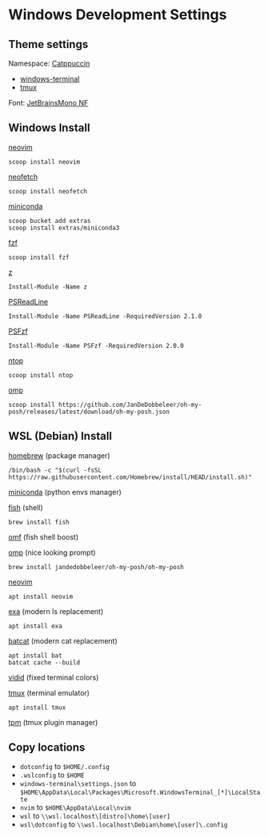 # Windows Development Settings

## Theme settings

Namespace: [Catppuccin](https://github.com/catppuccin/catppuccin)

- [windows-terminal](https://github.com/catppuccin/windows-terminal)
- [tmux](https://github.com/catppuccin/tmux)

Font: [JetBrainsMono NF](https://github.com/ryanoasis/nerd-fonts/releases/download/v2.1.0/JetBrainsMono.zip)

## Windows Install

[neovim](https://github.com/neovim/neovim/wiki/Installing-Neovim)
```
scoop install neovim
```
    
[neofetch](https://github.com/dylanaraps/neofetch)
```
scoop install neofetch
```

[miniconda](https://docs.conda.io/en/latest/miniconda.html#windows-installers)
```
scoop bucket add extras
scoop install extras/miniconda3
```

[fzf](https://github.com/junegunn/fzf)
```
scoop install fzf
```

[z](https://www.powershellgallery.com/packages/z/1.1.13)
```
Install-Module -Name z
```

[PSReadLine](https://www.powershellgallery.com/packages/PSReadLine/2.1.0)
```
Install-Module -Name PSReadLine -RequiredVersion 2.1.0
```

[PSFzf](https://www.powershellgallery.com/packages/PSFzf/2.0.0)
```
Install-Module -Name PSFzf -RequiredVersion 2.0.0
```

[ntop](https://github.com/gsass1/NTop)
 ```
 scoop install ntop
 ```

[omp](https://ohmyposh.dev/docs/installation/windows)
```
scoop install https://github.com/JanDeDobbeleer/oh-my-posh/releases/latest/download/oh-my-posh.json
```

## WSL (Debian) Install

[homebrew](https://brew.sh/) (package manager)
```
/bin/bash -c "$(curl -fsSL https://raw.githubusercontent.com/Homebrew/install/HEAD/install.sh)"
```

[miniconda](https://docs.conda.io/en/latest/miniconda.html#linux-installers) (python envs manager)

[fish](https://fishshell.com/) (shell)
```
brew install fish
```
 
[omf](https://github.com/oh-my-fish/oh-my-fish) (fish shell boost)

[omp](https://ohmyposh.dev/docs/installation/linux) (nice looking prompt)
```
brew install jandedobbeleer/oh-my-posh/oh-my-posh
```

[neovim](https://github.com/neovim/neovim/wiki/Installing-Neovim)
```
apt install neovim
```

[exa](https://the.exa.website/#installation) (modern ls replacement)
```
apt install exa
```

[batcat](https://github.com/sharkdp/bat) (modern cat replacement)
```
apt install bat
batcat cache --build
```

[vidid](https://github.com/sharkdp/vivid) (fixed terminal colors)

[tmux](https://github.com/tmux/tmux/wiki) (terminal emulator)
```
apt install tmux
```

[tpm](https://github.com/tmux-plugins/tpm) (tmux plugin manager)

## Copy locations

- `dotconfig` to `$HOME/.config`
- `.wslconfig` to `$HOME`
- `windows-terminal\settings.json` to `$HOME\AppData\Local\Packages\Microsoft.WindowsTerminal_[*]\LocalState`
- `nvim` to  `$HOME\AppData\Local\nvim`
- `wsl` to `\\wsl.localhost\[distro]\home\[user]`
- `wsl\dotconfig` to `\\wsl.localhost\Debian\home\[user]\.config`

